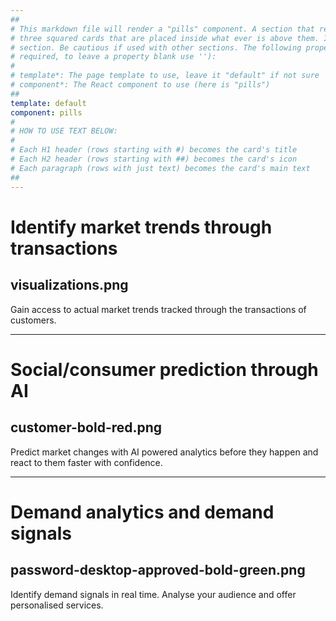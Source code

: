 ```yaml
---
##
# This markdown file will render a "pills" component. A section that renders a "pills" component shows specifically 
# three squared cards that are placed inside what ever is above them. It is designed to be used right after a "hero"
# section. Be cautious if used with other sections. The following properties may be set (properties with * are 
# required, to leave a property blank use ''):
#
# template*: The page template to use, leave it "default" if not sure
# component*: The React component to use (here is "pills")
##
template: default
component: pills
#
# HOW TO USE TEXT BELOW:
#
# Each H1 header (rows starting with #) becomes the card's title
# Each H2 header (rows starting with ##) becomes the card's icon
# Each paragraph (rows with just text) becomes the card's main text
##
---
```


# Identify market trends through transactions
## visualizations.png

Gain access to actual market trends tracked through the transactions of customers.

---

# Social/consumer prediction through AI
## customer-bold-red.png

Predict market changes with AI powered analytics before they happen and react to them faster with confidence.

---

# Demand analytics and demand signals
## password-desktop-approved-bold-green.png

Identify demand signals in real time. Analyse your audience and offer personalised services.